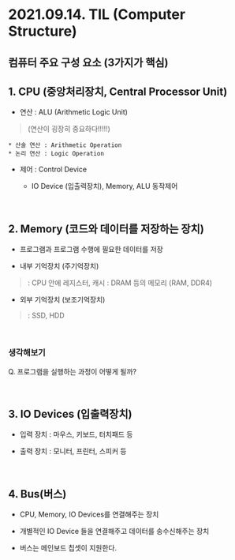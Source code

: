 # 2021.09.14. TIL (Computer Structure)

## 컴퓨터 주요 구성 요소 (3가지가 핵심)

## 1. CPU (중앙처리장치, Central Processor Unit)

* 연산 : ALU (Arithmetic Logic Unit)

> (연산이 굉장히 중요하다!!!!!)

	* 산술 연산 : Arithmetic Operation
	* 논리 연산 : Logic Operation

* 제어 : Control Device

	* IO Device (입출력장치), Memory, ALU 동작제어

<br>

## 2. Memory (코드와 데이터를 저장하는 장치)

* 프로그램과 프로그램 수행에 필요한 데이터를 저장

* 내부 기억장치 (주기억장치)
>: CPU 안에 레지스터, 캐시
>: DRAM 등의 메모리 (RAM, DDR4)

* 외부 기억장치 (보조기억장치) 
>: SSD, HDD

<br>

### 생각해보기

Q. 프로그램을 실행하는 과정이 어떻게 될까?


<br>

## 3. IO Devices (입출력장치)

* 입력 장치 : 마우스, 키보드, 터치패드 등

* 출력 장치 : 모니터, 프린터, 스피커 등

<br>

## 4. Bus(버스)

* CPU, Memory, IO Devices를 연결해주는 장치

* 개별적인 IO Device 들을 연결해주고 데이터를 송수신해주는 장치

* 버스는 메인보드 칩셋이 지원한다.

